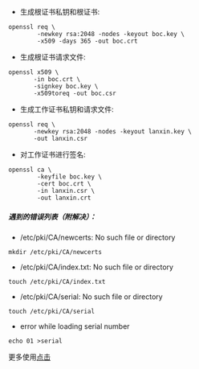 
- 生成根证书私钥和根证书:  
```shell
openssl req \
        -newkey rsa:2048 -nodes -keyout boc.key \
        -x509 -days 365 -out boc.crt
```
- 生成根证书请求文件:  
```shell
openssl x509 \
       -in boc.crt \
       -signkey boc.key \
       -x509toreq -out boc.csr
```
- 生成工作证书私钥和请求文件:  
```shell
openssl req \
       -newkey rsa:2048 -nodes -keyout lanxin.key \
       -out lanxin.csr
```
- 对工作证书进行签名:  
```shell
openssl ca \
        -keyfile boc.key \
        -cert boc.crt \
        -in lanxin.csr \
        -out lanxin.crt
```
##### 遇到的错误列表（附解决）：
- /etc/pki/CA/newcerts: No such file or directory 
 ```shell
mkdir /etc/pki/CA/newcerts
```
- /etc/pki/CA/index.txt: No such file or directory 
```shell
touch /etc/pki/CA/index.txt
```
- /etc/pki/CA/serial: No such file or directory 
```shell
touch /etc/pki/CA/serial
```
- error while loading serial number 
```shell
echo 01 >serial
```
更多使用[点击](https://www.digitalocean.com/community/tutorials/openssl-essentials-working-with-ssl-certificates-private-keys-and-csrs)